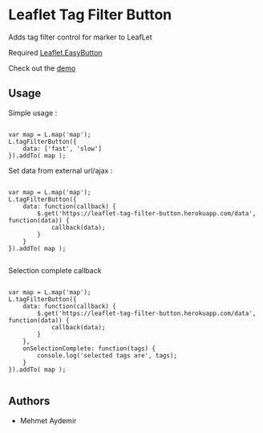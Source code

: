 # Leaflet Tag Filter Button
Adds tag filter control for marker to LeafLet

Required [Leaflet.EasyButton](https://github.com/CliffCloud/Leaflet.EasyButton)

Check out the [demo](https://leaflet-tag-filter-button.herokuapp.com)

Usage
-----

Simple usage :

```

var map = L.map('map');
L.tagFilterButton({
	data: ['fast', 'slow']
}).addTo( map );

```

Set data from external url/ajax :


```

var map = L.map('map');
L.tagFilterButton({
	data: function(callback) {
		$.get('https://leaflet-tag-filter-button.herokuapp.com/data', function(data)) {
			callback(data);
		}
	}
}).addTo( map );


```

Selection complete callback

```

var map = L.map('map');
L.tagFilterButton({
	data: function(callback) {
		$.get('https://leaflet-tag-filter-button.herokuapp.com/data', function(data)) {
			callback(data);
		}
	},
	onSelectionComplete: function(tags) {
		console.log('selected tags are', tags);
	}
}).addTo( map );


```


Authors
-------

* Mehmet Aydemir